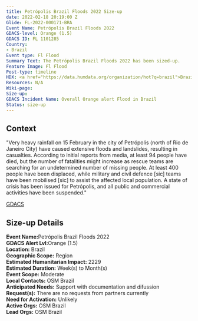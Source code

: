 ```yaml
---
title: Petrópolis Brazil Floods 2022 Size-up
date: 2022-02-18 20:19:00 Z
Glide: FL-2022-000171-BRA
Event Name: Petrópolis Brazil Floods 2022
GDACS-level: Orange (1.5)
GDACS ID: FL 1101285
Country:
- Brazil
Event type: Fl Flood
Summary Text: The Petrópolis Brazil Floods 2022 has been sized-up.
Feature Image: Fl Flood
Post-type: timeline
HDX: <a href="https://data.humdata.org/organization/hot?q=brazil">Brazil</a>
Resources: N/A
Wiki-page: 
Size-up: 
GDACS Incident Name: Overall Orange alert Flood in Brazil
Status: size-up
---
```


<h2>Context</h2>

"Very heavy rainfall on 15 February in the city of Petrópolis (north of Rio de Janeiro City) have caused extensive floods and landslides, resulting in casualties. According to initial reports from media, at least 94 people have died, but the number of fatalities might increase as rescue teams are searching for an undetermined number of missing people. At least 400 people have been displaced, while military and civil defence [sic] teams have been mobilised [sic] to assist the affected local population. A state of crisis has been issued for Petrópolis, and all public and commercial activities have been suspended."

<a href="https://www.gdacs.org/report.aspx?eventid=1101285&episodeid=2&eventtype=FL" target="_blank">GDACS</a>

<h2>Size-up Details</h2>

<strong>Event Name:</strong>Petrópolis Brazil Floods 2022<br>
<strong>GDACS Alert Lvl:</strong>Orange (1.5)<br>
<strong>Location:</strong> Brazil<br>
<strong>Geographic Scope:</strong> Region<br>
<strong>Estimated Humanitarian Impact:</strong>	2229<br>
<strong>Estimated Duration:</strong> Week(s) to Month(s)<br>
<strong>Event Scope:</strong> Moderate<br>
<strong>Local Contacts:</strong> OSM Brazil <br>
<strong>Anticipated Needs:</strong> Support with documentation and difussion <br>
<strong>Request(s):</strong> There are no requests from partners currently<br>
<strong>Need for Activation:</strong> Unlikely<br>
<strong>Active Orgs:</strong> OSM Brazil <br>
<strong>Lead Orgs:</strong> OSM Brazil <br>
